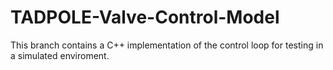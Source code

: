 # TADPOLE-Valve-Control-Model

This branch contains a C++ implementation of the control loop for testing in a simulated enviroment.